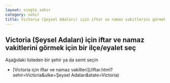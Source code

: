 ```yaml
---
layout: single_sehir
category: sehir
title: Victoria (Şeysel Adaları) için iftar ve namaz vakitlerini görmek için bir ilçe/eyalet seç
---
```



## Victoria (Şeysel Adaları) için iftar ve namaz vakitlerini görmek için bir ilçe/eyalet seç

Aşağıdaki listeden bir şehir ya da semt seçin


* [Victoria için iftar ve namaz vakitleri](/iftar.html?sehir=Victoria&ulke=Şeysel Adaları&state=Victoria)
